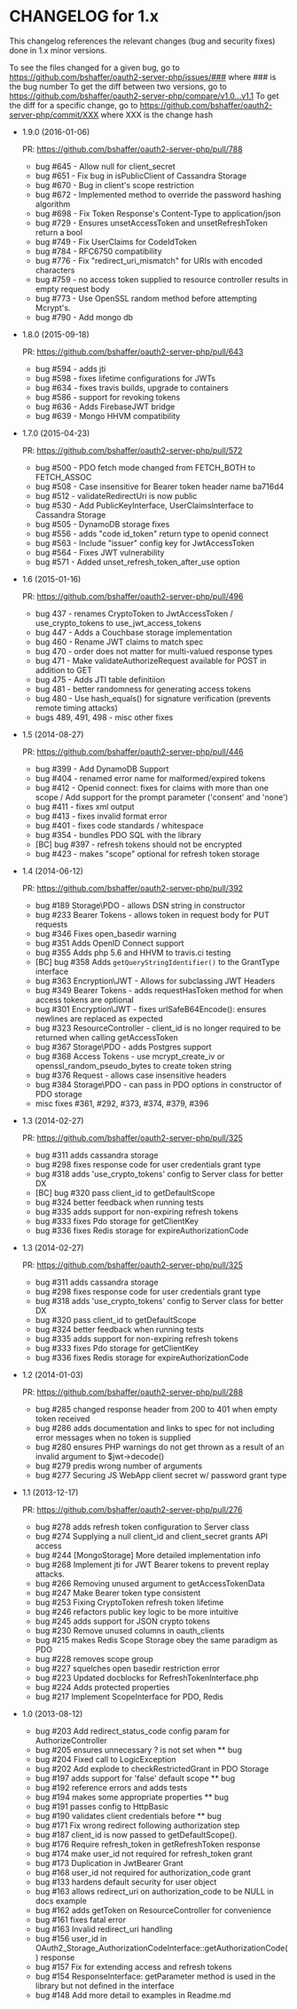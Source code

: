CHANGELOG for 1.x
=================

This changelog references the relevant changes (bug and security fixes) done
in 1.x minor versions.

To see the files changed for a given bug, go to https://github.com/bshaffer/oauth2-server-php/issues/### where ### is the bug number
To get the diff between two versions, go to https://github.com/bshaffer/oauth2-server-php/compare/v1.0...v1.1
To get the diff for a specific change, go to https://github.com/bshaffer/oauth2-server-php/commit/XXX where XXX is the change hash

* 1.9.0 (2016-01-06)

  PR: https://github.com/bshaffer/oauth2-server-php/pull/788

  * bug #645 - Allow null for client_secret
  * bug #651 - Fix bug in isPublicClient of Cassandra Storage
  * bug #670 - Bug in client's scope restriction
  * bug #672 - Implemented method to override the password hashing algorithm
  * bug #698 - Fix Token Response's Content-Type to application/json
  * bug #729 - Ensures unsetAccessToken and unsetRefreshToken return a bool
  * bug #749 - Fix UserClaims for CodeIdToken
  * bug #784 - RFC6750 compatibility
  * bug #776 - Fix "redirect_uri_mismatch" for URIs with encoded characters
  * bug #759 - no access token supplied to resource controller results in empty request body
  * bug #773 - Use OpenSSL random method before attempting Mcrypt's.
  * bug #790 - Add mongo db

* 1.8.0 (2015-09-18)

  PR: https://github.com/bshaffer/oauth2-server-php/pull/643

  * bug #594 - adds jti
  * bug #598 - fixes lifetime configurations for JWTs
  * bug #634 - fixes travis builds, upgrade to containers
  * bug #586 - support for revoking tokens
  * bug #636 - Adds FirebaseJWT bridge
  * bug #639 - Mongo HHVM compatibility

* 1.7.0 (2015-04-23)

  PR: https://github.com/bshaffer/oauth2-server-php/pull/572

  * bug #500 - PDO fetch mode changed from FETCH_BOTH to FETCH_ASSOC
  * bug #508 - Case insensitive for Bearer token header name  ba716d4
  * bug #512 - validateRedirectUri is now public
  * bug #530 - Add PublicKeyInterface, UserClaimsInterface to Cassandra Storage
  * bug #505 - DynamoDB storage fixes
  * bug #556 - adds "code id_token" return type to openid connect
  * bug #563 - Include "issuer" config key for JwtAccessToken
  * bug #564 - Fixes JWT vulnerability
  * bug #571 - Added unset_refresh_token_after_use option

* 1.6 (2015-01-16)

  PR: https://github.com/bshaffer/oauth2-server-php/pull/496

  * bug 437 - renames CryptoToken to JwtAccessToken / use_crypto_tokens to use_jwt_access_tokens
  * bug 447 - Adds a Couchbase storage implementation
  * bug 460 - Rename JWT claims to match spec
  * bug 470 - order does not matter for multi-valued response types
  * bug 471 - Make validateAuthorizeRequest available for POST in addition to GET
  * bug 475 - Adds JTI table definitiion
  * bug 481 - better randomness for generating access tokens
  * bug 480 - Use hash_equals() for signature verification (prevents remote timing attacks)
  * bugs 489, 491, 498 - misc other fixes

* 1.5 (2014-08-27)

  PR: https://github.com/bshaffer/oauth2-server-php/pull/446

  * bug #399 - Add DynamoDB Support
  * bug #404 - renamed error name for malformed/expired tokens
  * bug #412 - Openid connect: fixes for claims with more than one scope / Add support for the prompt parameter ('consent' and 'none')
  * bug #411 - fixes xml output
  * bug #413 - fixes invalid format error
  * bug #401 - fixes code standards / whitespace
  * bug #354 - bundles PDO SQL with the library
  * [BC] bug #397 - refresh tokens should not be encrypted
  * bug #423 - makes "scope" optional for refresh token storage

* 1.4 (2014-06-12)

  PR: https://github.com/bshaffer/oauth2-server-php/pull/392

  * bug #189 Storage\PDO - allows DSN string in constructor
  * bug #233 Bearer Tokens - allows token in request body for PUT requests
  * bug #346 Fixes open_basedir warning
  * bug #351 Adds OpenID Connect support
  * bug #355 Adds php 5.6 and HHVM to travis.ci testing
  * [BC] bug #358 Adds `getQueryStringIdentifier()` to the GrantType interface
  * bug #363 Encryption\JWT - Allows for subclassing JWT Headers
  * bug #349 Bearer Tokens - adds requestHasToken method for when access tokens are optional
  * bug #301 Encryption\JWT - fixes urlSafeB64Encode(): ensures newlines are replaced as expected
  * bug #323 ResourceController - client_id is no longer required to be returned when calling getAccessToken
  * bug #367 Storage\PDO - adds Postgres support
  * bug #368 Access Tokens - use mcrypt_create_iv or openssl_random_pseudo_bytes to create token string
  * bug #376 Request - allows case insensitive headers
  * bug #384 Storage\PDO - can pass in PDO options in constructor of PDO storage
  * misc fixes #361, #292, #373, #374, #379, #396
* 1.3 (2014-02-27)

  PR: https://github.com/bshaffer/oauth2-server-php/pull/325

  * bug #311 adds cassandra storage
  * bug #298 fixes response code for user credentials grant type
  * bug #318 adds 'use_crypto_tokens' config to Server class for better DX
  * [BC] bug #320 pass client_id to getDefaultScope
  * bug #324 better feedback when running tests
  * bug #335 adds support for non-expiring refresh tokens
  * bug #333 fixes Pdo storage for getClientKey
  * bug #336 fixes Redis storage for expireAuthorizationCode

* 1.3 (2014-02-27)

  PR: https://github.com/bshaffer/oauth2-server-php/pull/325

  * bug #311 adds cassandra storage
  * bug #298 fixes response code for user credentials grant type
  * bug #318 adds 'use_crypto_tokens' config to Server class for better DX
  * bug #320 pass client_id to getDefaultScope
  * bug #324 better feedback when running tests
  * bug #335 adds support for non-expiring refresh tokens
  * bug #333 fixes Pdo storage for getClientKey
  * bug #336 fixes Redis storage for expireAuthorizationCode

* 1.2 (2014-01-03)

  PR: https://github.com/bshaffer/oauth2-server-php/pull/288

  * bug #285 changed response header from 200 to 401 when empty token received
  * bug #286 adds documentation and links to spec for not including error messages when no token is supplied
  * bug #280 ensures PHP warnings do not get thrown as a result of an invalid argument to $jwt->decode()
  * bug #279 predis wrong number of arguments
  * bug #277 Securing JS WebApp client secret w/ password grant type

* 1.1 (2013-12-17)

  PR: https://github.com/bshaffer/oauth2-server-php/pull/276

  * bug #278 adds refresh token configuration to Server class
  * bug #274 Supplying a null client_id and client_secret grants API access
  * bug #244 [MongoStorage] More detailed implementation info
  * bug #268 Implement jti for JWT Bearer tokens to prevent replay attacks.
  * bug #266 Removing unused argument to getAccessTokenData
  * bug #247 Make Bearer token type consistent
  * bug #253 Fixing CryptoToken refresh token lifetime
  * bug #246 refactors public key logic to be more intuitive
  * bug #245 adds support for JSON crypto tokens
  * bug #230 Remove unused columns in oauth_clients
  * bug #215 makes Redis Scope Storage obey the same paradigm as PDO
  * bug #228 removes scope group
  * bug #227 squelches open basedir restriction error
  * bug #223 Updated docblocks for RefreshTokenInterface.php
  * bug #224 Adds protected properties
  * bug #217 Implement ScopeInterface for PDO, Redis

* 1.0 (2013-08-12)

  * bug #203 Add redirect\_status_code config param for AuthorizeController
  * bug #205 ensures unnecessary ? is not set when  ** bug
  * bug #204 Fixed call to LogicException
  * bug #202 Add explode to checkRestrictedGrant in PDO Storage
  * bug #197 adds support for 'false' default scope  ** bug
  * bug #192 reference errors and adds tests
  * bug #194 makes some appropriate properties  ** bug
  * bug #191 passes config to HttpBasic
  * bug #190 validates client credentials before  ** bug
  * bug #171 Fix wrong redirect following authorization step
  * bug #187 client_id is now passed to getDefaultScope().
  * bug #176 Require refresh_token in getRefreshToken response
  * bug #174 make user\_id not required for refresh_token grant
  * bug #173 Duplication in JwtBearer Grant
  * bug #168 user\_id not required for authorization_code grant
  * bug #133 hardens default security for user object
  * bug #163 allows redirect\_uri on authorization_code to be NULL in docs example
  * bug #162 adds getToken on ResourceController for convenience
  * bug #161 fixes fatal error
  * bug #163 Invalid redirect_uri handling
  * bug #156 user\_id in OAuth2\_Storage_AuthorizationCodeInterface::getAuthorizationCode() response
  * bug #157 Fix for extending access and refresh tokens
  * bug #154 ResponseInterface: getParameter method is used in the library but not defined in the interface
  * bug #148 Add more detail to examples in Readme.md
